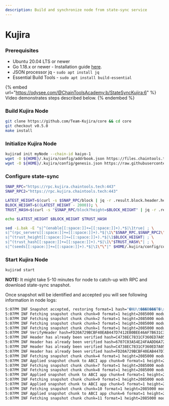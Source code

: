 ```yaml
---
description: Build and synchronize node from state-sync service
---
```


# Kujira

### Prerequisites

* Ubuntu 20.04 LTS or newer
* Go 1.18.x or newer - Installation guide [here](../../../guides/installation/install-golang.md).
* JSON processor jq - `sudo apt install jq`
* Essential Build Tools - `sudo apt install build-essential`

{% embed url="https://odysee.com/@ChainToolsAcademy:b/StateSyncKujira:6" %}
Video demonstrates steps described below.
{% endembed %}

### Build Kujira Node

```bash
git clone https://github.com/Team-Kujira/core && cd core
git checkout v0.5.0
make install
```

### Initialize Kujira Node

```bash
kujirad init myNode --chain-id kaiyo-1
wget -O ${HOME}/.kujira/config/addrbook.json https://files.chaintools.tech/chains/kujira/addrbook.json
wget -O ${HOME}/.kujira/config/genesis.json https://raw.githubusercontent.com/Team-Kujira/networks/master/mainnet/kaiyo-1.json
```

### Configure state-sync

```bash
SNAP_RPC="https://rpc.kujira.chaintools.tech:443"
SNAP_RPC2="https://rpc.kujira.chaintools.tech:443"

LATEST_HEIGHT=$(curl -s $SNAP_RPC/block | jq -r .result.block.header.height); \
BLOCK_HEIGHT=$((LATEST_HEIGHT - 2000)); \
TRUST_HASH=$(curl -s "$SNAP_RPC/block?height=$BLOCK_HEIGHT" | jq -r .result.block_id.hash)

echo $LATEST_HEIGHT $BLOCK_HEIGHT $TRUST_HASH

sed -i.bak -E "s|^(enable[[:space:]]+=[[:space:]]+).*$|\1true| ; \
s|^(rpc_servers[[:space:]]+=[[:space:]]+).*$|\1\"$SNAP_RPC,$SNAP_RPC2\"| ; \
s|^(trust_height[[:space:]]+=[[:space:]]+).*$|\1$BLOCK_HEIGHT| ; \
s|^(trust_hash[[:space:]]+=[[:space:]]+).*$|\1\"$TRUST_HASH\"| ; \
s|^(seeds[[:space:]]+=[[:space:]]+).*$|\1\"\"|" $HOME/.kujira/config/config.toml
```

### Start Kujira Node

```bash
kujirad start
```

**NOTE:** It might take 5-10 minutes for node to catch-up with RPC and download state-sync snapshot.

Once snapshot will be identified and accepted you will see following information in node logs:

```bash
5:07PM INF Snapshot accepted, restoring format=1 hash="�NU\t���B���T�\x1082�g��H��.�#�\x18>n�\x1d" height=2085000 module=statesync
5:07PM INF Fetching snapshot chunk chunk=0 format=1 height=2085000 module=statesync total=16
5:07PM INF Fetching snapshot chunk chunk=2 format=1 height=2085000 module=statesync total=16
5:07PM INF Fetching snapshot chunk chunk=3 format=1 height=2085000 module=statesync total=16
5:07PM INF Fetching snapshot chunk chunk=1 format=1 height=2085000 module=statesync total=16
5:07PM INF VerifyHeader hash=FD20A729BCBF40EAB447D7412EB0BEE46AF7B631C346DC37DC11AA0532700EED height=2085000 module=light
5:07PM INF Header has already been verified hash=C4738EC7831CF360ED7A055F9484BCEADA0A8BFEBDD78FF291E443B299E331AC height=2085001 module=light
5:07PM INF Header has already been verified hash=6707C03A54E24FAADD6A7220DE99302CEECC482DB5401B34CB3C7F0ACF105D57 height=2085002 module=light
5:07PM INF Header has already been verified hash=C4738EC7831CF360ED7A055F9484BCEADA0A8BFEBDD78FF291E443B299E331AC height=2085001 module=light
5:07PM INF Header has already been verified hash=FD20A729BCBF40EAB447D7412EB0BEE46AF7B631C346DC37DC11AA0532700EED height=2085000 module=light
5:07PM INF Fetching snapshot chunk chunk=4 format=1 height=2085000 module=statesync total=16
5:07PM INF Applied snapshot chunk to ABCI app chunk=0 format=1 height=2085000 module=statesync total=16                                                                                                     5:07PM INF Fetching snapshot chunk chunk=5 format=1 height=2085000 module=statesync total=16                                                                                                                5:07PM INF Fetching snapshot chunk chunk=6 format=1 height=2085000 module=statesync total=16
5:07PM INF Fetching snapshot chunk chunk=7 format=1 height=2085000 module=statesync total=16                                                                                                                5:07PM INF Applied snapshot chunk to ABCI app chunk=1 format=1 height=2085000 module=statesync total=16                                                                                                     5:07PM INF Applied snapshot chunk to ABCI app chunk=2 format=1 height=2085000 module=statesync total=16                                                                                                     5:07PM INF Applied snapshot chunk to ABCI app chunk=3 format=1 height=2085000 module=statesync total=16
5:07PM INF Fetching snapshot chunk chunk=8 format=1 height=2085000 module=statesync total=16
5:07PM INF Applied snapshot chunk to ABCI app chunk=4 format=1 height=2085000 module=statesync total=16
5:07PM INF Fetching snapshot chunk chunk=9 format=1 height=2085000 module=statesync total=16
5:07PM INF Applied snapshot chunk to ABCI app chunk=5 format=1 height=2085000 module=statesync total=16
5:07PM INF Fetching snapshot chunk chunk=10 format=1 height=2085000 module=statesync total=16
5:07PM INF Applied snapshot chunk to ABCI app chunk=6 format=1 height=2085000 module=statesync total=16
5:07PM INF Fetching snapshot chunk chunk=11 format=1 height=2085000 module=statesync total=16
```
